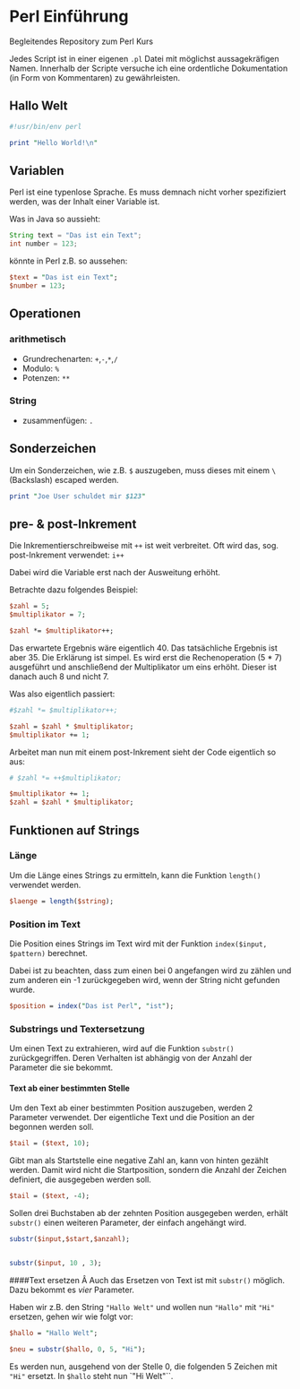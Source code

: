 # Perl Einführung

Begleitendes Repository zum Perl Kurs

Jedes Script ist in einer eigenen `.pl` Datei mit möglichst aussagekräfigen Namen. Innerhalb der Scripte versuche ich eine ordentliche Dokumentation (in Form von Kommentaren) zu gewährleisten.

## Hallo Welt

```perl
#!usr/bin/env perl

print "Hello World!\n"
```

## Variablen

Perl ist eine typenlose Sprache. Es muss demnach nicht vorher spezifiziert werden, was der Inhalt einer Variable ist.

Was in Java so aussieht:

```Java
String text = "Das ist ein Text";
int number = 123;
```

könnte in Perl z.B. so aussehen:

```perl
$text = "Das ist ein Text";
$number = 123;
```

## Operationen

### arithmetisch
* Grundrechenarten: `+`,`-`,`*`,`/`
* Modulo: `%`
* Potenzen: `**`

### String
* zusammenfügen: `.`


## Sonderzeichen

Um ein Sonderzeichen, wie z.B. `$` auszugeben, muss dieses mit einem `\` (Backslash) escaped werden.

```perl
print "Joe User schuldet mir $123"
```

## pre- & post-Inkrement

Die Inkrementierschreibweise mit `++` ist weit verbreitet. Oft wird das, sog. post-Inkrement verwendet: `i++`

Dabei wird die Variable erst nach der Ausweitung erhöht.

Betrachte dazu folgendes Beispiel:
```perl
$zahl = 5;
$multiplikator = 7;

$zahl *= $multiplikator++;
```

Das erwartete Ergebnis wäre eigentlich 40. Das tatsächliche Ergebnis ist aber 35. Die Erklärung ist simpel. Es wird erst die Rechenoperation (5 * 7) ausgeführt und anschließend der Multiplikator um eins erhöht. Dieser ist danach auch 8 und nicht 7.

Was also eigentlich passiert:
```perl
#$zahl *= $multiplikator++;

$zahl = $zahl * $multiplikator;
$multiplikator += 1;
```

Arbeitet man nun mit einem post-Inkrement sieht der Code eigentlich so aus:

```perl
# $zahl *= ++$multiplikator;

$multiplikator += 1;
$zahl = $zahl * $multiplikator;
```

## Funktionen auf Strings

### Länge
Um die Länge eines Strings zu ermitteln, kann die Funktion `length()` verwendet werden.

```perl
$laenge = length($string);
```

### Position im Text
Die Position eines Strings im Text wird mit der Funktion `index($input, $pattern)` berechnet.

Dabei ist zu beachten, dass zum einen bei 0 angefangen wird zu zählen und zum anderen ein -1 zurückgegeben wird, wenn der String nicht gefunden wurde.

```perl
$position = index("Das ist Perl", "ist");
```

### Substrings und Textersetzung

Um einen Text zu extrahieren, wird auf die Funktion `substr()` zurückgegriffen. Deren Verhalten ist abhängig von der Anzahl der Parameter die sie bekommt.

#### Text ab einer bestimmten Stelle
Um den Text ab einer bestimmten Position auszugeben, werden 2 Parameter verwendet. Der eigentliche Text und die Position an der begonnen werden soll.

```perl
$tail = ($text, 10);
```

Gibt man als Startstelle eine negative Zahl an, kann von hinten gezählt werden. Damit wird nicht die Startposition, sondern die Anzahl der Zeichen definiert, die ausgegeben werden soll.

```perl
$tail = ($text, -4);
```

Sollen drei Buchstaben ab der zehnten Position ausgegeben werden, erhält `substr()` einen weiteren Parameter, der einfach angehängt wird.

```perl
substr($input,$start,$anzahl);


substr($input, 10 , 3);
```

####Text ersetzen
Â
Auch das Ersetzen von Text ist mit `substr()` möglich. Dazu bekommt es _vier_ Parameter.

Haben wir z.B. den String `"Hallo Welt"` und wollen nun `"Hallo"` mit `"Hi"` ersetzen, gehen wir wie folgt vor:


```perl
$hallo = "Hallo Welt";

$neu = substr($hallo, 0, 5, "Hi");
```

Es werden nun, ausgehend von der Stelle 0, die folgenden 5 Zeichen mit `"Hi"` ersetzt. In `$hallo` steht nun `"Hi Welt"``.
